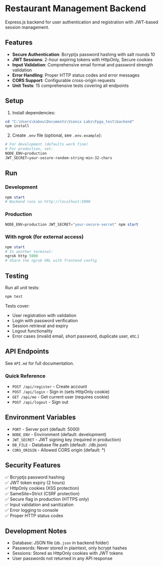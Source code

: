 # Restaurant Management Backend

Express.js backend for user authentication and registration with JWT-based session management.

## Features

- **Secure Authentication**: Bcryptjs password hashing with salt rounds 10
- **JWT Sessions**: 2-hour expiring tokens with HttpOnly, Secure cookies
- **Input Validation**: Comprehensive email format and password strength validation
- **Error Handling**: Proper HTTP status codes and error messages
- **CORS Support**: Configurable cross-origin requests
- **Unit Tests**: 15 comprehensive tests covering all endpoints

## Setup

1. Install dependencies:
```powershell
cd "C:\Users\kabou\Documents\Vionix Labs\Fpga_test\backend"
npm install
```

2. Create `.env` file (optional, see `.env.example`):
```powershell
# For development (defaults work fine)
# For production, set:
NODE_ENV=production
JWT_SECRET=your-secure-random-string-min-32-chars
```

## Run

### Development
```powershell
npm start
# Backend runs on http://localhost:5000
```

### Production
```powershell
NODE_ENV=production JWT_SECRET="your-secure-secret" npm start
```

### With ngrok (for external access)
```powershell
npm start
# In another terminal:
ngrok http 5000
# Share the ngrok URL with frontend config
```

## Testing

Run all unit tests:
```powershell
npm test
```

Tests cover:
- User registration with validation
- Login with password verification
- Session retrieval and expiry
- Logout functionality
- Error cases (invalid email, short password, duplicate user, etc.)

## API Endpoints

See `API.md` for full documentation.

### Quick Reference

- `POST /api/register` - Create account
- `POST /api/login` - Sign in (sets HttpOnly cookie)
- `GET /api/me` - Get current user (requires cookie)
- `POST /api/logout` - Sign out

## Environment Variables

- `PORT` - Server port (default: 5000)
- `NODE_ENV` - Environment (default: development)
- `JWT_SECRET` - JWT signing key (required in production)
- `DB_FILE` - Database file path (default: ./db.json)
- `CORS_ORIGIN` - Allowed CORS origin (default: *)

## Security Features

✅ Bcryptjs password hashing  
✅ JWT token expiry (2 hours)  
✅ HttpOnly cookies (XSS protection)  
✅ SameSite=Strict (CSRF protection)  
✅ Secure flag in production (HTTPS only)  
✅ Input validation and sanitization  
✅ Error logging to console  
✅ Proper HTTP status codes  

## Development Notes

- Database: JSON file (`db.json` in backend folder)
- Passwords: Never stored in plaintext, only bcrypt hashes
- Sessions: Stored as HttpOnly cookies with JWT tokens
- User passwords not returned in any API response

